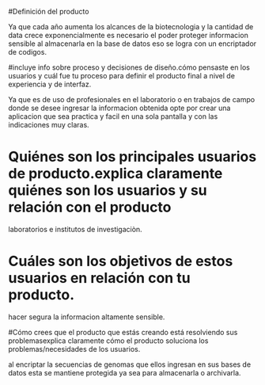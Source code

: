 

#Definición del producto


Ya que cada año aumenta los alcances de la biotecnologia y la cantidad de data crece exponencialmente es necesario el poder proteger informacion sensible al almacenarla en la base de datos eso se logra con un encriptador de codigos.

#incluye info sobre proceso y decisiones de diseño.cómo pensaste en los usuarios y cuál fue tu proceso para definir el producto final a nivel de experiencia y de interfaz.

Ya que es de uso de profesionales en el laboratorio o en trabajos de campo donde se desee ingresar la informacion obtenida opte por crear una aplicacion que sea practica y facil en una sola pantalla y con las indicaciones muy claras.


# Quiénes son los principales usuarios de producto.explica claramente quiénes son los usuarios y su relación con el producto

laboratorios e institutos de investigaciòn.

# Cuáles son los objetivos de estos usuarios en relación con tu producto.
hacer segura la informacion altamente sensible.

#Cómo crees que el producto que estás creando está resolviendo sus problemasexplica claramente cómo el producto soluciona los
  problemas/necesidades de los usuarios.

al encriptar la secuencias de genomas que ellos ingresan en sus bases de datos esta se mantiene protegida ya sea para almacenarla o archivarla.
